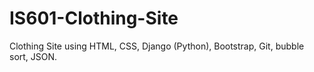 # IS601-Clothing-Site
Clothing Site using HTML, CSS, Django (Python), Bootstrap, Git, bubble sort, JSON. 
